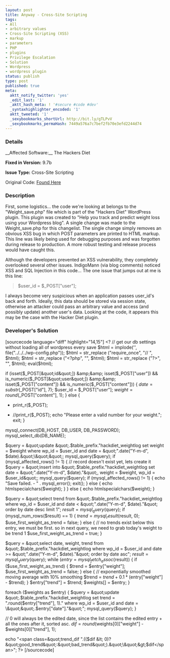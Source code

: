 ```yaml
---
layout: post
title: Anyway - Cross-Site Scripting
tags:
- All
- arbitrary values
- Cross-Site Scripting (XSS)
- markup
- parameters
- PHP
- plugins
- Privilege Escalation
- Solution
- Wordpress
- wordpress plugin
status: publish
type: post
published: true
meta:
  aktt_notify_twitter: 'yes'
  _edit_last: '1'
  _aktt_hash_meta: ! '#secure #code #dev'
  _syntaxhighlighter_encoded: '1'
  aktt_tweeted: '1'
  _sexybookmarks_shortUrl: http://bit.ly/gTLPvV
  _sexybookmarks_permaHash: 7449a576a7c7bef2fb70e3efd2244d74
---
```

<h3>Details</h3>
__Affected Software:__ The Hackers Diet

__Fixed in Version:__  9.7b

__Issue Type:__ Cross-Site Scripting

Original Code: <a title="Anyway" href="http://spotthevuln.com/2010/12/anyway/" target="_blank">Found    Here</a>
<h3>Description</h3>
First, some logistics... the code we're looking at belongs to the "Weight_save.php" file which is part of the "Hackers Diet" WordPress plugin. This plugin was created to "Help you track and predict weight loss using your Wordpress blog". A single change was made to the Weight_save.php for this changelist. The single change simply removes an obvious XSS bug in which POST parameters are printed to HTML markup. This line was likely being used for debugging purposes and was forgotten during release to production. A more robust testing and release process would have caught this.

Although the developers prevented an XSS vulnerability, they completely overlooked several other issues. IndigoMann (via blog comments) noticed XSS and SQL Injection in this code... The one issue that jumps out at me is this line:
<blockquote>$user_id = $_POST["user"];</blockquote>
I always become very suspicious when an application passes user_id's back and forth. Ideally, this data should be stored via session state, otherwise an attacker could pass an arbitrary value and access (and possibly update) another user's data. Looking at the code, it appears this may be the case with the Hacker Diet plugin.
<h3>Developer's Solution</h3>
[sourcecode language="diff" highlight="14,15"]
&lt;?
// get our db settings without loading all of wordpress every save
$html = implode('', file(&quot;../../../wp-config.php&quot;));
$html = str_replace (&quot;require_once&quot;, &quot;// &quot;, $html);
$html = str_replace (&quot;&lt;?php&quot;, &quot;&quot;, $html);
$html = str_replace (&quot;?&gt;&quot;, &quot;&quot;, $html);
eval($html);

if (isset($_POST[&quot;id&quot;]) &amp;&amp; isset($_POST[&quot;user&quot;]) &amp;&amp; is_numeric($_POST[&quot;user&quot;]) &amp;&amp; isset($_POST[&quot;content&quot;]) &amp;&amp; is_numeric($_POST[&quot;content&quot;])) {
	$date = substr($_POST[&quot;id&quot;], 7);
	$user_id = $_POST[&quot;user&quot;];
	$weight = round($_POST[&quot;content&quot;], 1);
} else {
-	print_r($_POST);
+	//print_r($_POST);
	echo &quot;Please enter a valid number for your weight.&quot;;
	exit;
}

mysql_connect(DB_HOST, DB_USER, DB_PASSWORD);
mysql_select_db(DB_NAME);

$query = &quot;update &quot;.$table_prefix.&quot;hackdiet_weightlog set weight = $weight where wp_id = $user_id and date = \&quot;&quot;.date(&quot;Y-m-d&quot;, $date).&quot;\&quot;&quot;;
mysql_query($query);
if (mysql_affected_rows() != 1) {
	// record doesn't exist yet, lets create it
	$query = &quot;insert into &quot;.$table_prefix.&quot;hackdiet_weightlog set date = \&quot;&quot;.date(&quot;Y-m-d&quot;, $date).&quot;\&quot;, weight = $weight, wp_id = $user_id&quot;;
	mysql_query($query);
	if (mysql_affected_rows() != 1) {
		echo &quot;Save failed. - &quot; . mysql_error();
		exit();
	} else {
		echo htmlspecialchars($weight);
	}
} else {
	echo htmlspecialchars($weight);
}

$query = &quot;select trend from &quot;.$table_prefix.&quot;hackdiet_weightlog where wp_id = $user_id and date &lt; \&quot;&quot;.date(&quot;Y-m-d&quot;, $date).&quot;\&quot; order by date desc limit 1&quot;;
$result = mysql_query($query);
if (mysql_num_rows($result) == 1) {
	$trend = mysql_result($result, 0);
	$use_first_weight_as_trend = false;
} else {
	// no trends exist below this entry, we must be first. so in next query, we need to grab today's weight to be trend 1
	$use_first_weight_as_trend = true;
}

$query = &quot;select date, weight, trend from &quot;.$table_prefix.&quot;hackdiet_weightlog where wp_id = $user_id and date &gt;= \&quot;&quot;.date(&quot;Y-m-d&quot;, $date).&quot;\&quot; order by date asc&quot;;
$result = mysql_query($query);
while ($entry = mysql_fetch_assoc($result)) {
	if ($use_first_weight_as_trend) {
		$trend = $entry[&quot;weight&quot;];
		$use_first_weight_as_trend = false;
	} else {
		// exponentially smoothed moving average with 10% smoothing
		$trend = $trend + 0.1 * ($entry[&quot;weight&quot;] - $trend);
	}
	$entry[&quot;trend&quot;] = $trend;
	$weights[] = $entry;
}

foreach ($weights as $entry) {
	$query = &quot;update &quot;.$table_prefix.&quot;hackdiet_weightlog set trend = &quot;.round($entry[&quot;trend&quot;], 1).&quot; where wp_id = $user_id and date = \&quot;&quot;.$entry[&quot;date&quot;].&quot;\&quot;&quot;;
	mysql_query($query);
}

// 0 will always be the edited date, since the list contains the edited entry + all the ones after it, sorted asc.
$dif = round($weights[0][&quot;weight&quot;] - $weights[0][&quot;trend&quot;], 1);

echo &quot;&lt;span class=\&quot;trend_dif &quot;.(($dif &lt; 0)?&quot;good_trend&quot;:&quot;bad_trend&quot;).&quot;\&quot;&gt;$dif&lt;/span&gt;&quot;;
?&gt;
[/sourcecode]
